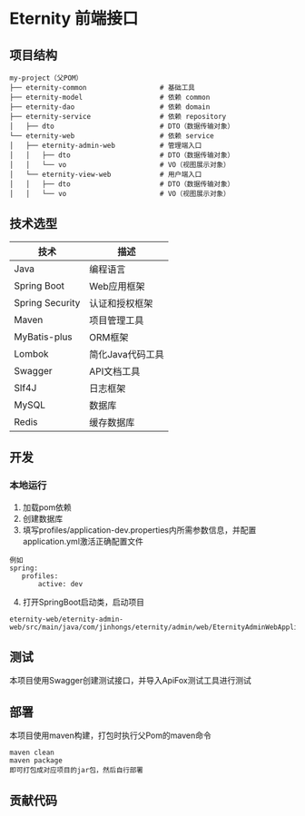 # Eternity 前端接口

## 项目结构
```
my-project（父POM）
├── eternity-common                  # 基础工具
├── eternity-model                   # 依赖 common
├── eternity-dao                     # 依赖 domain
├── eternity-service                 # 依赖 repository
│   ├── dto                          # DTO（数据传输对象）
└── eternity-web                     # 依赖 service
│   ├── eternity-admin-web           # 管理端入口
│   │   ├── dto                      # DTO（数据传输对象）
│   │   └── vo                       # VO（视图展示对象）
│   └── eternity-view-web            # 用户端入口
│   │   ├── dto                      # DTO（数据传输对象）
│   │   └── vo                       # VO（视图展示对象）
```

## 技术选型

| 技术              | 描述         |
|-----------------|------------|
| Java            | 编程语言       |
| Spring Boot     | Web应用框架    |
| Spring Security | 认证和授权框架    |
| Maven           | 项目管理工具     |
| MyBatis-plus    | ORM框架      |
| Lombok          | 简化Java代码工具 |
| Swagger         | API文档工具    |
| Slf4J           | 日志框架       |
| MySQL           | 数据库        |
| Redis           | 缓存数据库      |

## 开发

### 本地运行
1. 加载pom依赖
2. 创建数据库
3. 填写profiles/application-dev.properties内所需参数信息，并配置application.yml激活正确配置文件
```
例如
spring:
   profiles:
       active: dev
```
4. 打开SpringBoot启动类，启动项目
```
eternity-web/eternity-admin-web/src/main/java/com/jinhongs/eternity/admin/web/EternityAdminWebApplication.java
```

## 测试
本项目使用Swagger创建测试接口，并导入ApiFox测试工具进行测试
## 部署
本项目使用maven构建，打包时执行父Pom的maven命令
```
maven clean 
maven package
即可打包成对应项目的jar包，然后自行部署
```


## 贡献代码

